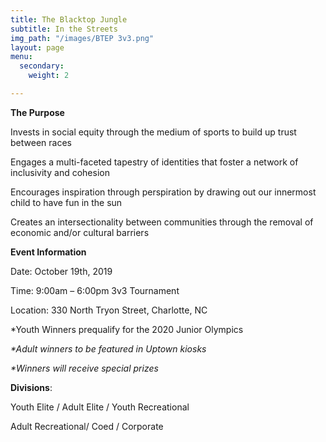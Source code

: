 ```yaml
---
title: The Blacktop Jungle
subtitle: In the Streets
img_path: "/images/BTEP 3v3.png"
layout: page
menu:
  secondary:
    weight: 2

---
```

**The Purpose**

Invests in social equity through the medium of sports to build up trust between races

Engages a multi-faceted tapestry of identities that foster a network of inclusivity and cohesion

Encourages inspiration through perspiration by drawing out our innermost child to have fun in the sun

Creates an intersectionality between communities through the removal of economic and/or cultural barriers

**Event Information**

Date: October 19th, 2019                                                                                 

Time: 9:00am – 6:00pm 3v3 Tournament                                                            

Location: 330 North Tryon Street, Charlotte, NC

\*Youth Winners prequalify for the 2020 Junior Olympics                                                                               

_*Adult winners to be featured in Uptown kiosks_                                               

_*Winners will receive special prizes_

**Divisions**:

Youth Elite / Adult Elite / Youth Recreational

Adult Recreational/ Coed / Corporate